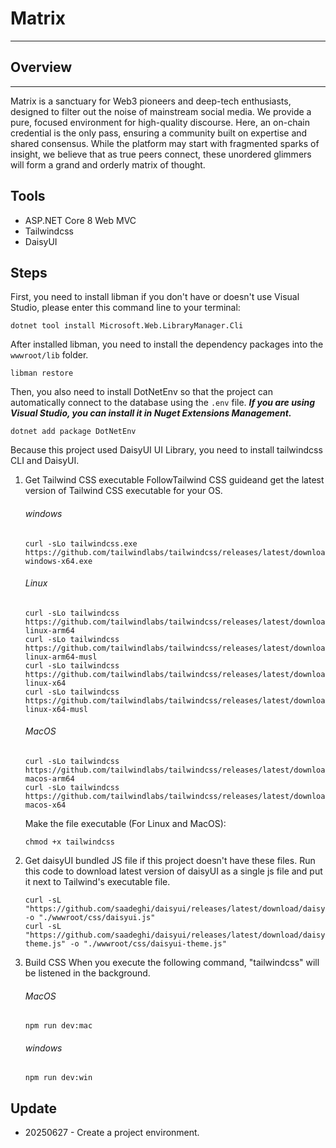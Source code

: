 # Matrix
---

## Overview
---
Matrix is a sanctuary for Web3 pioneers and deep-tech enthusiasts, designed to filter out the noise of mainstream social media. We provide a pure, focused environment for high-quality discourse. Here, an on-chain credential is the only pass, ensuring a community built on expertise and shared consensus. While the platform may start with fragmented sparks of insight, we believe that as true peers connect, these unordered glimmers will form a grand and orderly matrix of thought.

## Tools
- ASP\.NET Core 8 Web MVC
- Tailwindcss
- DaisyUI

## Steps
First, you need to install libman if you don't have or doesn't use Visual Studio, please enter this command line to your terminal:
```
dotnet tool install Microsoft.Web.LibraryManager.Cli
```
After installed libman, you need to install the dependency packages into the `wwwroot/lib` folder.
```
libman restore
```
Then, you also need to install DotNetEnv so that the project can automatically connect to the database using the `.env` file.
<i><b>If you are using Visual Studio, you can install it in Nuget Extensions Management.</b></i>
```
dotnet add package DotNetEnv
```
Because this project used DaisyUI UI Library, you need to install tailwindcss CLI and DaisyUI.<br>

  1. Get Tailwind CSS executable
  FollowTailwind CSS guideand get the latest version of Tailwind CSS executable for your OS.

      ###### windows
      ```
      curl -sLo tailwindcss.exe https://github.com/tailwindlabs/tailwindcss/releases/latest/download/tailwindcss-windows-x64.exe
      ```
      ###### Linux
      ```
      curl -sLo tailwindcss https://github.com/tailwindlabs/tailwindcss/releases/latest/download/tailwindcss-linux-arm64
      curl -sLo tailwindcss https://github.com/tailwindlabs/tailwindcss/releases/latest/download/tailwindcss-linux-arm64-musl
      curl -sLo tailwindcss https://github.com/tailwindlabs/tailwindcss/releases/latest/download/tailwindcss-linux-x64
      curl -sLo tailwindcss https://github.com/tailwindlabs/tailwindcss/releases/latest/download/tailwindcss-linux-x64-musl
      ```
      ###### MacOS
      ```
      curl -sLo tailwindcss https://github.com/tailwindlabs/tailwindcss/releases/latest/download/tailwindcss-macos-arm64
      curl -sLo tailwindcss https://github.com/tailwindlabs/tailwindcss/releases/latest/download/tailwindcss-macos-x64
      ```
      Make the file executable (For Linux and MacOS):
      ```
      chmod +x tailwindcss
      ```

  2. Get daisyUI bundled JS file if this project doesn't have these files.
  Run this code to download latest version of daisyUI as a single js file and put it next to Tailwind's executable file.
      ```
      curl -sL "https://github.com/saadeghi/daisyui/releases/latest/download/daisyui.js" -o "./wwwroot/css/daisyui.js"
      curl -sL "https://github.com/saadeghi/daisyui/releases/latest/download/daisyui-theme.js" -o "./wwwroot/css/daisyui-theme.js"
      ```

  3. Build CSS
      When you execute the following command, "tailwindcss" will be listened in the background.
      ###### MacOS
      ```
      npm run dev:mac
      ```
      ###### windows
      ```
      npm run dev:win
      ```

## Update
- 20250627 - Create a project environment.
